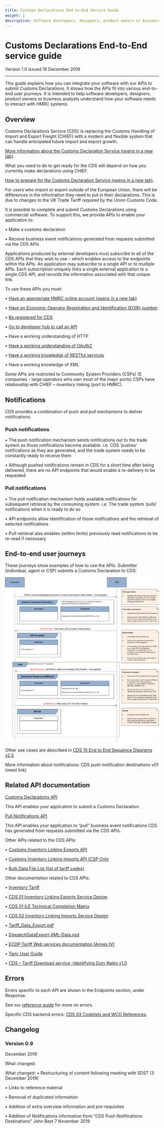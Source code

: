 ```yaml
---
title: Customs Declarations End-to-End Service Guide
weight: 1
description: Software developers, designers, product owners or business analysts. Integrate your software with Customs Declarations.
---
```


# Customs Declarations End-to-End service guide

Version 1.0 issued 16 December 2019
***

This guide explains how you can integrate your software with our APIs to submit Customs Declarations. It shows how the APIs fit into various end-to-end user journeys. It is intended to help software developers, designers, product owners or business analysts understand how your software needs to interact with HMRC systems.

## Overview
<!-- Section owner: Customs Declarations -->
Customs Declarations Service (CDS) is replacing the Customs Handling of Import and Export Freight (CHIEF) with a modern and flexible system that can handle anticipated future import and export growth.

[More information about the Customs Declaration Service (opens in a new tab)](https://assets.publishing.service.gov.uk/government/uploads/system/uploads/attachment_data/file/833111/Customs_Declaration_Service_toolkit.pdf).

What you need to do to get ready for the CDS will depend on how you currently make declarations using CHIEF.

[How to prepare for the Customs Declaration Service (opens in a new tab)](https://www.gov.uk/guidance/how-hmrc-will-introduce-the-customs-declaration-service).

For users who import or export outside of the European Union, there will be differences in the information they need to put in their declarations. This is due to changes to the UK Trade Tariff required by the Union Customs Code.

It is possible to complete and submit Customs Declarations using commercial software. To support this, we provide APIs to enable your application to:

•	Make a customs declaration

•	Receive business event notifications generated from requests submitted via the CDS APIs

Applications produced by external developers must subscribe to all of the CDS APIs that they wish to use – which enables access to the endpoints within the APIs. 
An application may subscribe to a single API or to multiple APIs.
Each subscription uniquely links a single external application to a single CDS API, and records the information associated with that unique link.

To use these APIs you must:

•	[Have an appropriate HMRC online account (opens in a new tab)](https://www.gov.uk/log-in-register-hmrc-online-services)

•	[Have an Economic Operator Registration and Identification (EORI) number](https://www.gov.uk/eori).

•	[Be registered for CDS](https://www.gov.uk/government/collections/customs-handling-of-import-and-export-freight-chief-replacement-programme)

•	[Go to developer hub to call an API](https://developer.service.hmrc.gov.uk/api-documentation/docs/api)

•	Have a working understanding of HTTP

•	[Have a working understanding of OAuth2](https://www.gov.uk/guidance/uk-trade-tariff-volume-3-customs-declaration-service-imports#user-authorisation-oauth2)

•	[Have a working knowledge of RESTful services](https://www.gov.uk/guidance/uk-trade-tariff-volume-3-customs-declaration-service-imports#api-authorisation-models)

•	Have a working knowledge of XML

Some APIs are restricted to Community System Providers (CSPs) (5 companies - large operators who own most of the major ports)
CSPs have relationship with CHIEF – inventory linking (port to HMRC).

## Notifications
CDS provides a combination of push and pull mechanisms to deliver notifications:

### Push notifications
•	The push notification mechanism sends notifications out to the trade system as those notifications become available. i.e. CDS ‘pushes’ notifications as they are generated, and the trade system needs to be constantly ready to receive them

•	Although pushed notifications remain in CDS for a short time after being delivered, there are no API endpoints that would enable a re-delivery to be requested

### Pull notifications
•	The pull notification mechanism holds available notifications for subsequent retrieval by the consuming system. i.e. The trade system ‘pulls’ notifications when it is ready to do so

•	API endpoints allow identification of those notifications and the retrieval of selected notifications

•	Pull retrieval also enables (within limits) previously read notifications to be re-read if necessary

## End-to-end user journeys
These journeys show examples of how to use the APIs.
Submitter (individual, agent or CSP) submits a Customs Declaration to CDS:

![](https://github.com/Richard-A-Wall/customs-declarations-end-to-end-service-guide/blob/master/source/documentation/submit_declaration.png)

Other use cases are described in [CDS 10 End to End Sequence Diagrams v2.5](https://github.com/Richard-A-Wall/customs-declarations-end-to-end-service-guide/blob/master/source/documentation/CDS10EndtoEndSequenceDiagramsv2.5180721BW.html)


More information about notifications:
CDS push notification destinations v01 (need link)

## Related API documentation
[Customs Declarations API](https://developer.qa.tax.service.gov.uk/api-documentation/docs/api)

This API enables your application to submit a Customs Declaration.

[Pull Notifications API](https://developer.service.hmrc.gov.uk/api-documentation/docs/api/service/api-notification-pull/1.0)

This API enables your application to “pull” business event notifications CDS has generated from requests submitted via the CDS APIs.

Other APIs related to the CDS APIs:

•	[Customs Inventory Linking Exports API](https://developer.service.hmrc.gov.uk/api-documentation/docs/api/service/customs-inventory-linking-exports/1.0)

•	[Customs Inventory Linking Imports API (CSP Only](https://docs.google.com/document/d/1KJB410mHnFSVO4njKGFD_4udj_K8Xc2bj2ZHy21sJRg/edit)

•	[Bulk Data File List (list of tariff codes)](https://developer.service.hmrc.gov.uk/api-documentation/docs/api/service/secure-data-exchange-bulk-download/1.0)

Other documentation related to CDS APIs:

•	[Inventory Tariff](https://github.com/hmrc/customs-declarations-end-to-end-service-guide/blob/master/source/documentation/Archive.zip)

•	[CDS 01 Inventory Linking Exports Service Design](https://github.com/Richard-A-Wall/customs-declarations-end-to-end-service-guide/blob/master/source/documentation/CDS%2001%20Inventory%20Linking%20Exports%20Service%20Design%20v1%206%20190702%20BW.DOCX.pdf)

•	[CDS 01 ILE Technical Completion Matrix](https://github.com/Richard-A-Wall/customs-declarations-end-to-end-service-guide/blob/master/source/documentation/CDS%2001%20ILE%20Technical%20Completion%20Matrix%20v2.1%20190430%20DF.XLSX)

•	[CDS 02 Inventory Linking Imports Service Design](https://github.com/Richard-A-Wall/customs-declarations-end-to-end-service-guide/blob/master/source/documentation/CDS%2002%20Inventory%20Linking%20Imports%20Service%20Design%20v2.2%20180706%20BW.pdf)

•	[Tariff_Data_Export.pdf](https://github.com/Richard-A-Wall/customs-declarations-end-to-end-service-guide/blob/master/source/documentation/Tariff_Data_Export.pdf)

•	[DispatchDataExport-XML-Data.xsd](https://github.com/Richard-A-Wall/customs-declarations-end-to-end-service-guide/blob/master/source/documentation/DispatchDataExport-XML-Data.xsd)

•	[ECDP-Tariff Web services documentation (Annex IV)](https://github.com/Richard-A-Wall/customs-declarations-end-to-end-service-guide/blob/master/source/documentation/Annex-IV-extraction-elements-1.8.5.pdf)

•	[Taric User Guide](https://github.com/Richard-A-Wall/customs-declarations-end-to-end-service-guide/blob/master/source/documentation/TARIC%20User%20Guide%20Revision%202.pdf)

•	[CDS – Tariff Download service -Identifying Duty Rates v1.0](https://github.com/Richard-A-Wall/customs-declarations-end-to-end-service-guide/blob/master/source/documentation/CDS%20-%20Tariff%20Download%20Service%20-Identifying%20Duty%20Rates%20v1.0.docx.pdf)

## Errors

Errors specific to each API are shown in the Endpoints section, under Response.

See our [reference guide](https://developer.service.hmrc.gov.uk/api-documentation/docs/reference-guide#errors) for more on errors.

Specific CDS backend errors: [CDS 03 Codelists and WCO References](https://github.com/hmrc/customs-declarations-end-to-end-service-guide/blob/master/source/documentation/Annex-IV-extraction-elements-1.8.5.pdf).



## Changelog
<!--- Section owner: Customs Declarations --->

### Version 0.9

December 2019

What changed:

What changed:
•	Restructuring of content following meeting with SDST (3 December 2019)

•	Links to reference material

•	Removal of duplicated information

•	Addition of extra overview information and pre-requisites

•	Addition of Notifications information from “CDS Push Notifications Destinations” John Best 7 November 2019

